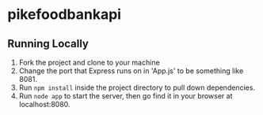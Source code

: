 # pikefoodbankapi

## Running Locally
1. Fork the project and clone to your machine
2. Change the port that Express runs on in 'App.js' to be something like 8081. 
3. Run `npm install` inside the project directory to pull down dependencies.
4. Run `node app` to start the server, then go find it in your browser at localhost:8080.
